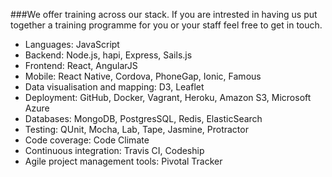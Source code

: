 ###We offer training across our stack. If you are intrested in having us put together a training programme for you or your staff feel free to <a onclick="fac.nav_scroll('/training/', 'contactsection')">get in touch</a>.

+ Languages: JavaScript
+ Backend: Node.js, hapi, Express, Sails.js
+ Frontend: React, AngularJS
+ Mobile: React Native, Cordova, PhoneGap, Ionic, Famous
+ Data visualisation and mapping: D3, Leaflet
+ Deployment: GitHub, Docker, Vagrant, Heroku, Amazon S3, Microsoft Azure
+ Databases: MongoDB, PostgresSQL, Redis, ElasticSearch
+ Testing: QUnit, Mocha, Lab, Tape, Jasmine, Protractor
+ Code coverage: Code Climate
+ Continuous integration: Travis CI, Codeship
+ Agile project management tools: Pivotal Tracker
